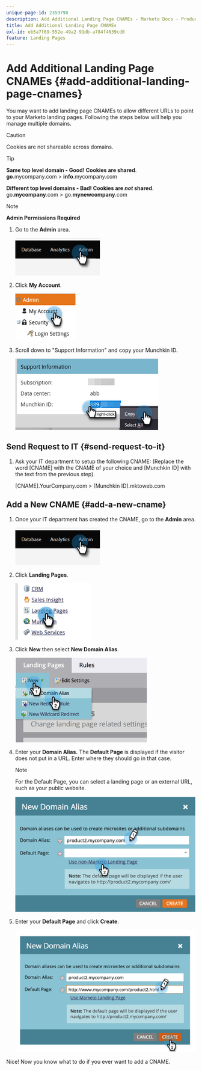```yaml
---
unique-page-id: 2359798
description: Add Additional Landing Page CNAMEs - Marketo Docs - Product Documentation
title: Add Additional Landing Page CNAMEs
exl-id: eb5a7f69-552e-49a2-91db-a784f4639cd0
feature: Landing Pages
---
```

# Add Additional Landing Page CNAMEs {#add-additional-landing-page-cnames}

You may want to add landing page CNAMEs to allow different URLs to point to your Marketo landing pages. Following the steps below will help you manage multiple domains.

>[!CAUTION]
>
>Cookies are not shareable across domains.

>[!TIP]
>
>**Same top level domain - Good! Cookies are shared**.<br/> **go**.mycompany.com > **info**.mycompany.com
>
>**Different top level domains - Bad! Cookies are _not_ shared**.<br/> go.**mycompany**.com > go.**mynewcompany**.com

>[!NOTE]
>
>**Admin Permissions Required**

1. Go to the **Admin** area.

   ![](assets/add-additional-landing-page-cnames-1.png)

1. Click **My Account**.

   ![](assets/add-additional-landing-page-cnames-2.png)

1. Scroll down to "Support Information" and copy your Munchkin ID.

   ![](assets/add-additional-landing-page-cnames-3.png)

## Send Request to IT {#send-request-to-it}

1. Ask your IT department to setup the following CNAME: (Replace the word [CNAME] with the CNAME of your choice and [Munchkin ID] with the text from the previous step).

   [CNAME].YourCompany.com > [Munchkin ID].mktoweb.com

## Add a New CNAME {#add-a-new-cname}

1. Once your IT department has created the CNAME, go to the **Admin** area.

   ![](assets/add-additional-landing-page-cnames-4.png)

1. Click **Landing Pages**.

   ![](assets/add-additional-landing-page-cnames-5.png)

1. Click **New** then select **New Domain Alias**.

   ![](assets/add-additional-landing-page-cnames-6.png)

1. Enter your **Domain Alias.** The **Default Page** is displayed if the visitor does not put in a URL. Enter where they should go in that case.

   >[!NOTE]
   >
   >For the Default Page, you can select a landing page or an external URL, such as your public website.

   ![](assets/add-additional-landing-page-cnames-7.png)

1. Enter your **Default Page** and click **Create**.

   ![](assets/add-additional-landing-page-cnames-8.png)

Nice! Now you know what to do if you ever want to add a CNAME.
